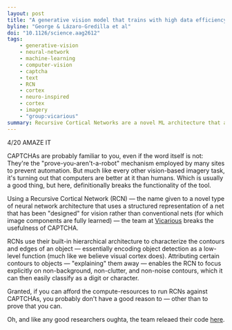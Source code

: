 ```yaml
---
layout: post
title: "A generative vision model that trains with high data efficiency and breaks text-based CAPTCHAs"
byline: "George & Lázaro-Gredilla et al"
doi: "10.1126/science.aag2612"
tags:
    - generative-vision
    - neural-network
    - machine-learning
    - computer-vision
    - captcha
    - text
    - RCN
    - cortex
    - neuro-inspired
    - cortex
    - imagery
    - "group:vicarious"
summary: Recursive Cortical Networks are a novel ML architecture that are modeled closely after visual cortex in order to better parse complex scenes such as CAPTCHAs.
---
```


4/20 AMAZE IT

CAPTCHAs are probably familiar to you, even if the word itself is not: They're the "prove-you-aren't-a-robot" mechanism employed by many sites to prevent automation. But much like every other vision-based imagery task, it's turning out that computers are better at it than humans. Which is usually a good thing, but here, definitionally breaks the functionality of the tool.

Using a Recursive Cortical Network (RCN) — the name given to a novel type of neural network architecture that uses a structured representation of a net that has been "designed" for vision rather than conventional nets (for which image components are fully learned) — the team at [Vicarious](https://www.vicarious.com) breaks the usefulness of CAPTCHA.

RCNs use their built-in hierarchical architecture to characterize the contours and edges of an object — essentially encoding object detection as a low-level function (much like we believe visual cortex does). Attributing certain contours to objects — "explaining" them away — enables the RCN to focus explicitly on non-background, non-clutter, and non-noise contours, which it can then easily classify as a digit or character.

Granted, if you can afford the compute-resources to run RCNs against CAPTCHAs, you probably don't have a good reason to — other than to prove that you can.

Oh, and like any good researchers oughta, the team releaed their code [here](https://github.com/vicariousinc/science_rcn).

